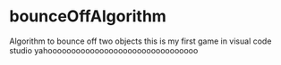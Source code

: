 # bounceOffAlgorithm
Algorithm to bounce off two objects
this is my first game in visual code studio yahoooooooooooooooooooooooooooooooo
